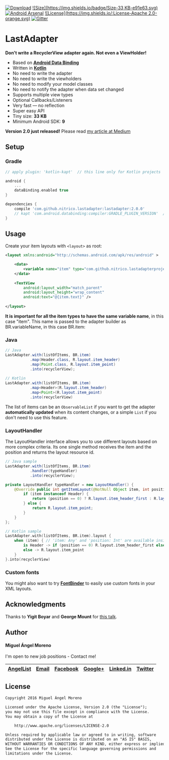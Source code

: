 [![Download](https://api.bintray.com/packages/moreno/maven/lastadapter/images/download.svg)](https://bintray.com/moreno/maven/lastadapter/_latestVersion)
[![Size](https://img.shields.io/badge/Size-33 KB-e91e63.svg)](http://www.methodscount.com/?lib=com.github.nitrico.lastadapter%3Alastadapter%3A%2B)
[![Android Arsenal](https://img.shields.io/badge/Android%20Arsenal-LastAdapter-brightgreen.svg?style=flat)](http://android-arsenal.com/details/1/3810)
[![License](https://img.shields.io/:License-Apache 2.0-orange.svg)](http://www.apache.org/licenses/LICENSE-2.0.html)
[![Gitter](https://badges.gitter.im/nitrico/LastAdapter.svg)](https://gitter.im/nitrico/LastAdapter?utm_source=badge&utm_medium=badge&utm_campaign=pr-badge)

# LastAdapter

**Don't write a RecyclerView adapter again. Not even a ViewHolder!**

* Based on [**Android Data Binding**](https://developer.android.com/topic/libraries/data-binding/index.html)
* Written in [**Kotlin**](http://kotlinlang.org)
* No need to write the adapter
* No need to write the viewholders
* No need to modify your model classes
* No need to notify the adapter when data set changed
* Supports multiple view types
* Optional Callbacks/Listeners
* Very fast — no reflection
* Super easy API
* Tiny size: **33 KB**
* Minimum Android SDK: **9**

**Version 2.0 just released!** Please read [my article at Medium](https://medium.com/@miguelangelmoreno/dont-write-recyclerview-adapters-b1dbc2c683bb)

## Setup

### Gradle

```gradle
// apply plugin: 'kotlin-kapt'  // this line only for Kotlin projects

android {
    ...
    dataBinding.enabled true 
}

dependencies {
    compile 'com.github.nitrico.lastadapter:lastadapter:2.0.0'
    // kapt 'com.android.databinding:compiler:GRADLE_PLUGIN_VERSION'  // this line only for Kotlin projects
}
```


## Usage

Create your item layouts with `<layout>` as root:

```xml
<layout xmlns:android="http://schemas.android.com/apk/res/android" >

    <data>
        <variable name="item" type="com.github.nitrico.lastadapterproject.item.Header" />
    </data>
    
    <TextView
        android:layout_width="match_parent"
        android:layout_height="wrap_content"
        android:text="@{item.text}" />
        
</layout>
```

**It is important for all the item types to have the same variable name**, in this case "item". 
This name is passed to the adapter builder as BR.variableName, in this case BR.item:

### Java

```java
// Java
LastAdapter.with(listOfItems, BR.item)
           .map(Header.class, R.layout.item_header)
           .map(Point.class, R.layout.item_point)
           .into(recyclerView);
         
// Kotlin
LastAdapter.with(listOfItems, BR.item)
           .map<Header>(R.layout.item_header)
           .map<Point>(R.layout.item_point)
           .into(recyclerView)
```

The list of items can be an `ObservableList` if you want to get the adapter **automatically updated** when its content changes, or a simple `List` if you don't need to use this feature.


### LayoutHandler

The LayoutHandler interface allows you to use different layouts based on more complex criteria. Its one single method receives the item and the position and returns the layout resource id.

```java
// Java sample
LastAdapter.with(listOfItems, BR.item)
           .handler(typeHandler)
           .into(recyclerView);

private LayoutHandler typeHandler = new LayoutHandler() {
    @Override public int getItemLayout(@NotNull Object item, int position) {
        if (item instanceof Header) {
            return (position == 0) ? R.layout.item_header_first : R.layout.item_header;
        } else {
            return R.layout.item_point;
        }
    }
};
```
```kotlin
// Kotlin sample
LastAdapter.with(listOfItems, BR.item).layout {
    when (item) { // 'item: Any' and 'position: Int' are available inside the lambda
        is Header -> if (position == 0) R.layout.item_header_first else R.layout.item_header
        else -> R.layout.item_point 
    }
}.into(recyclerView)
```

### Custom fonts

You might also want to try [**FontBinder**](https://github.com/nitrico/FontBinder) to easily use custom fonts in your XML layouts.


## Acknowledgments

Thanks to **Yigit Boyar** and **George Mount** for [this talk](https://realm.io/news/data-binding-android-boyar-mount/).


## Author

#### Miguel Ángel Moreno

I'm open to new job positions - Contact me!

|[AngelList](https://angel.co/miguelangelmoreno)|[Email](mailto:nitrico@gmail.com)|[Facebook](https://www.facebook.com/miguelangelmoreno)|[Google+](https://plus.google.com/+Miguel%C3%81ngelMorenoS) |[Linked.in](https://www.linkedin.com/in/morenomiguelangel)|[Twitter](https://twitter.com/nitrico/)
|---|---|---|---|---|---|


## License

```txt
Copyright 2016 Miguel Ángel Moreno

Licensed under the Apache License, Version 2.0 (the "License");
you may not use this file except in compliance with the License.
You may obtain a copy of the License at

    http://www.apache.org/licenses/LICENSE-2.0

Unless required by applicable law or agreed to in writing, software
distributed under the License is distributed on an "AS IS" BASIS,
WITHOUT WARRANTIES OR CONDITIONS OF ANY KIND, either express or implied.
See the License for the specific language governing permissions and
limitations under the License.
```
